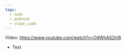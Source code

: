 ```yaml
---
tags:
  - todo
  - android
  - clean_code
---
```

Video: https://www.youtube.com/watch?v=O4WhAS2irI8
- Text